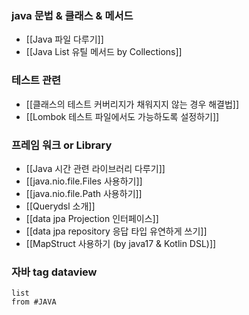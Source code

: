 

### java 문법 & 클래스 & 메서드

- [[Java 파일 다루기]]
- [[Java List 유틸 메서드 by Collections]]

### 테스트 관련

- [[클래스의 테스트 커버리지가 채워지지 않는 경우 해결법]]
- [[Lombok 테스트 파일에서도 가능하도록 설정하기]]

### 프레임 워크 or Library

- [[Java 시간 관련 라이브러리 다루기]]
- [[java.nio.file.Files 사용하기]]
- [[java.nio.file.Path 사용하기]]
- [[Querydsl 소개]]
- [[data jpa Projection 인터페이스]]
- [[data jpa repository 응답 타입 유연하게 쓰기]]
- [[MapStruct 사용하기 (by java17 & Kotlin DSL)]]


### 자바 tag dataview

```dataview
list
from #JAVA 
```
